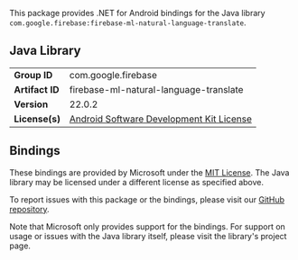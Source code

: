 This package provides .NET for Android bindings for the Java library `com.google.firebase:firebase-ml-natural-language-translate`.

## Java Library

| | |
|-|-|
| **Group ID** | com.google.firebase |
| **Artifact ID** | firebase-ml-natural-language-translate |
| **Version** | 22.0.2 |
| **License(s)** | [Android Software Development Kit License](https://developer.android.com/studio/terms.html) |

## Bindings

These bindings are provided by Microsoft under the [MIT License](https://opensource.org/licenses/MIT). The Java
library may be licensed under a different license as specified above.

To report issues with this package or the bindings, please visit our [GitHub repository](https://aka.ms/android-libraries).

Note that Microsoft only provides support for the bindings. For support on
usage or issues with the Java library itself, please visit the library's project page.
